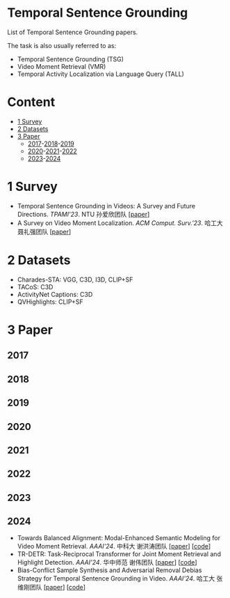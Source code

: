 # Temporal Sentence Grounding

List of Temporal Sentence Grounding papers.

The task is also usually referred to as:
- Temporal Sentence Grounding (TSG)
- Video Moment Retrieval (VMR)
- Temporal Activity Localization via Language Query (TALL)

# Content
- [1 Survey](#1-Survey)
- [2 Datasets](#2-Datasets)
- [3 Paper](#3-Paper)
    - [2017](#2017)-[2018](#2018)-[2019](#2019)
    - [2020](#2020)-[2021](#2021)-[2022](#2022)
    - [2023](#2023)-[2024](#2024)

# 1 Survey
- Temporal Sentence Grounding in Videos: A Survey and Future Directions. *TPAMI'23*. NTU 孙爱欣团队 [[paper](https://ieeexplore.ieee.org/abstract/document/10075491)]
- A Survey on Video Moment Localization. *ACM Comput. Surv.'23*. 哈工大 聂礼强团队 [[paper](https://dl.acm.org/doi/abs/10.1145/3556537)]

# 2 Datasets
- Charades-STA: VGG, C3D, I3D, CLIP+SF
- TACoS: C3D
- ActivityNet Captions: C3D
- QVHighlights: CLIP+SF

# 3 Paper
## 2017
## 2018
## 2019
## 2020 
## 2021
## 2022
## 2023
## 2024
- Towards Balanced Alignment: Modal-Enhanced Semantic Modeling for Video Moment Retrieval. *AAAI'24*. 中科大 谢洪涛团队 [[paper](https://arxiv.org/abs/2312.12155)] [[code](https://github.com/lntzm/MESM)]
- TR-DETR: Task-Reciprocal Transformer for Joint Moment Retrieval and Highlight Detection. *AAAI'24*. 华中师范 谢伟团队 [[paper](https://ojs.aaai.org/index.php/AAAI/article/view/28304)] [[code](https://github.com/mingyao1120/TR-DETR)]
- Bias-Conflict Sample Synthesis and Adversarial Removal Debias Strategy for Temporal Sentence Grounding in Video. *AAAI'24*. 哈工大 张维刚团队 [[paper](https://ojs.aaai.org/index.php/AAAI/article/view/28252)] [[code](https://github.com/qzhb/BSSARD)]
